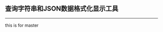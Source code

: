 ﻿
## 查询字符串和JSON数据格式化显示工具
-------------------------------------------------------

 this is for master
